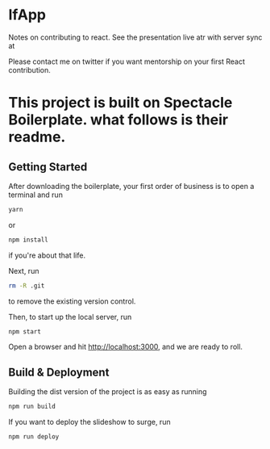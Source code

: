 # IfApp

Notes on contributing to react. See the presentation live atr with server sync at 

Please contact me on twitter if you want mentorship on your first React contribution.

# This project is built on Spectacle Boilerplate. what follows is their readme.


## Getting Started

After downloading the boilerplate, your first order of business is to open a terminal and run 
```bash
yarn
```
or 
```bash
npm install
```
if you're about that life.

Next, run 
```bash
rm -R .git
```
to remove the existing version control.

Then, to start up the local server, run
```bash
npm start
```

Open a browser and hit [http://localhost:3000](http://localhost:3000), and we are ready to roll.

## Build & Deployment

Building the dist version of the project is as easy as running
```bash
npm run build
```

If you want to deploy the slideshow to surge, run 
```bash
npm run deploy
```
